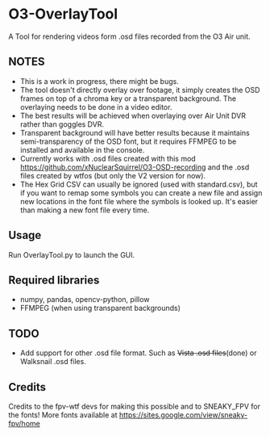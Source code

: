 # O3-OverlayTool

A Tool for rendering videos form .osd files recorded from the O3 Air unit.

## NOTES
- This is a work in progress, there might be bugs.
- The tool doesn't directly overlay over footage, it simply creates the OSD frames on top of a chroma key or a transparent background. The overlaying needs to be done in a video editor.
- The best results will be achieved when overlaying over Air Unit DVR rather than goggles DVR.
- Transparent background will have better results because it maintains semi-transparency of the OSD font, but it requires FFMPEG to be installed and available in the console.
- Currently works with .osd files created with this mod https://github.com/xNuclearSquirrel/O3-OSD-recording and the .osd files created by wtfos (but only the V2 version for now).
- The Hex Grid CSV can usually be ignored (used with standard.csv), but if you want to remap some symbols you can create a new file and assign new locations in the font file where the symbols is looked up. It's easier than making a new font file every time.

## Usage
Run OverlayTool.py to launch the GUI. 

## Required libraries
- numpy, pandas, opencv-python, pillow
- FFMPEG (when using transparent backgrounds)

## TODO
- Add support for other .osd file format. Such as ~~Vista .osd files~~(done) or Walksnail .osd files.

## Credits
Credits to the fpv-wtf devs for making this possible and to SNEAKY_FPV for the fonts! More fonts available at https://sites.google.com/view/sneaky-fpv/home
